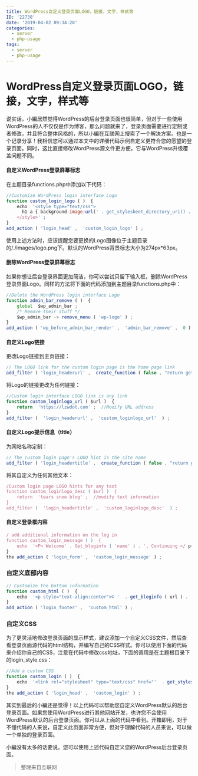 ```yaml
---
title: WordPress自定义登录页面LOGO，链接，文字，样式等
ID: '22738'
date: '2019-04-02 09:34:28'
categories:
  - server
  - php-usage
tags:
  - server
  - php-usage
---
```


# WordPress自定义登录页面LOGO，链接，文字，样式等

说实话，小編居然觉得WordPress的后台登录页面也很简单，但对于一些使用WordPress的人不仅仅是作为博客，那么问题就来了，登录页面需要进行定制或者修改，并且符合整体风格的，所以小編在互联网上搜索了一个解决方案。也是一个记录分享！我相信您可以通过本文中的详细代码示例自定义更符合您的愿望的登录页面。同时，这比直接修改WordPress源文件更方便。它与WordPress升级覆盖问题不同。

#### 自定义WordPress登录屏幕标志

在主题目录functions.php中添加以下代码：

``` js 
//Customize WordPress login interface Logo
function custom_login_logo ( )  {
    echo  '<style type="text/css">
      h1 a { background-image:url(' . get_stylesheet_directory_uri() . '/./images/logo.png ) !important; }
    </style>' ;
}
add_action ( 'login_head' ,  'custom_login_logo' ) ; 
```

使用上述方法时，应该提醒您要更换的Logo图像位于主题目录的/./images/logo.png下。默认的WordPress背景标志大小为274px\*63px。

#### 删除WordPress登录屏幕标志

如果你想让后台登录界面更加简洁，你可以尝试只留下输入框，删除WordPress登录界面Logo。同样的方法将下面的代码添加到主题目录functions.php中：

``` js 
//Delete the WordPress login interface Logo
function admin_bar_remove ( )  {
    global  $wp_admin_bar ;
    /* Remove their stuff */
    $wp_admin_bar -> remove_menu ( 'wp-logo' ) ;
}
add_action ( 'wp_before_admin_bar_render' ,  'admin_bar_remove' ,  0 ) ; 
```

#### 自定义Logo链接

更改Logo链接到主页链接：

``` js 
// The LOGO link for the custom login page is the home page link
add_filter ( 'login_headerurl' ,  create_function ( false , "return get_bloginfo('url');" ) ) ; 
```

将Logo的链接更改为任何链接：

``` js 
//Custom login interface LOGO link is any link
function custom_loginlogo_url ( $url )  {
    return  'https://lzwdot.com' ;  //Modify URL address
}
add_filter (  'login_headerurl' ,  'custom_loginlogo_url'  ) ; 
```

#### 自定义Logo提示信息（tltle）

为网站名称定制：

``` js 
// The custom login page's LOGO hint is the site name
add_filter ( 'login_headertitle' ,  create_function ( false , "return get_bloginfo('name');" ) ) ; 
```

将其自定义为任何其他文本：

``` js 
/Custom login page LOGO hints for any text
function custom_loginlogo_desc ( $url )  {
    return  'tears snow blog' ;  //modify text information
}
add_filter (  'login_headertitle' ,  'custom_loginlogo_desc'  ) ; 
```

#### 自定义登录框内容

``` js 
/ add additional information on the log in
function custom_login_message ( )  {
    echo  '<P> Welcome' . Get_bloginfo ( 'name' ) . ', Continuing </ p> <br /> after login' ;
}
the add_action ( 'login_form' ,  'custom_login_message' ) ; 
```

### 自定义底部内容

``` js 
// Customize the bottom information
function custom_html ( )  {
    echo  '<p style="text-align:center">© '  . get_bloginfo ( url ) . '</p>' ;
}
add_action ( 'login_footer' ,  'custom_html' ) ; 
```

### 自定义CSS

为了更灵活地修改登录页面的显示样式，建议添加一个自定义CSS文件，然后查看登录页面源代码的html结构，并编写自己的CSS样式。你可以使用下面的代码来介绍你自己的CSS，注意在代码中修改css地址，下面的调用是在主题根目录下的login\_style.css：

``` js 
//Add a custom CSS
function custom_login ( )  {
    echo  '<link rel="stylesheet" type="text/css" href="'  . get_stylesheet_directory_uri()  .  '/login_style.css" />' ;
}
the add_action ( 'login_head' ,  'custom_login' ) ; 
```

其实到最后的小編还是觉得！以上代码可以帮助您自定义WordPress默认的后台登录页面。如果您使用WordPress进行其他网站开发，也许您不会使用WordPress默认的后台登录页面。你可以从上面的代码中看到。开箱即用，对于不懂代码的人来说，自定义此页面非常方便，但对于理解代码的人员来说，可以做一个单独的登录页面。

小編没有太多的话要说。您可以使用上述代码自定义您的WordPress后台登录页面。

> 整理来自互联网
 
 
 
 
 
 
 
 
 
 
 
 
 
 
 
 
 
 
 
